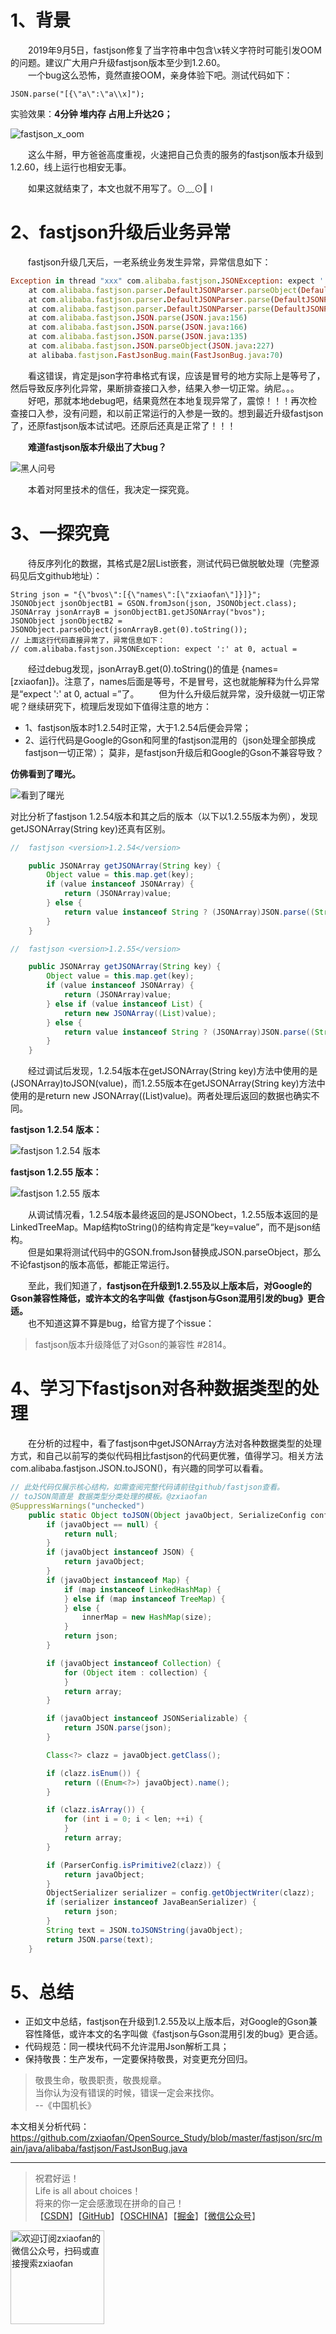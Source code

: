 # 1、背景
&emsp;&emsp;2019年9月5日，fastjson修复了当字符串中包含\\x转义字符时可能引发OOM的问题。建议广大用户升级fastjson版本至少到1.2.60。    
&emsp;&emsp;一个bug这么恐怖，竟然直接OOM，亲身体验下吧。测试代码如下：

```
JSON.parse("[{\"a\":\"a\\x]");
```
实验效果：**4分钟 堆内存 占用上升达2G；**    

![fastjson_x_oom](http://tc.zxiaofan.com/tc/a/1910/1910fastjson_x_oom.gif)

&emsp;&emsp;这么牛掰，甲方爸爸高度重视，火速把自己负责的服务的fastjson版本升级到1.2.60，线上运行也相安无事。    

&emsp;&emsp;如果这就结束了，本文也就不用写了。⊙﹏⊙‖∣

# 2、fastjson升级后业务异常
&emsp;&emsp;fastjson升级几天后，一老系统业务发生异常，异常信息如下：

```ruby
Exception in thread "xxx" com.alibaba.fastjson.JSONException: expect ':' at 0, actual =
	at com.alibaba.fastjson.parser.DefaultJSONParser.parseObject(DefaultJSONParser.java:290)
	at com.alibaba.fastjson.parser.DefaultJSONParser.parse(DefaultJSONParser.java:1380)
	at com.alibaba.fastjson.parser.DefaultJSONParser.parse(DefaultJSONParser.java:1346)
	at com.alibaba.fastjson.JSON.parse(JSON.java:156)
	at com.alibaba.fastjson.JSON.parse(JSON.java:166)
	at com.alibaba.fastjson.JSON.parse(JSON.java:135)
	at com.alibaba.fastjson.JSON.parseObject(JSON.java:227)
	at alibaba.fastjson.FastJsonBug.main(FastJsonBug.java:70)
```
&emsp;&emsp;看这错误，肯定是json字符串格式有误，应该是冒号的地方实际上是等号了，然后导致反序列化异常，果断排查接口入参，结果入参一切正常。纳尼。。。    
&emsp;&emsp;好吧，那就本地debug吧，结果竟然在本地复现异常了，震惊！！！再次检查接口入参，没有问题，和以前正常运行的入参是一致的。想到最近升级fastjson了，还原fastjson版本试试吧。还原后还真是正常了！！！    

&emsp;&emsp;**难道fastjson版本升级出了大bug？**    

![黑人问号](http://tc.zxiaofan.com/tc/a/emoji/heirenwenhao.jpg)

&emsp;&emsp;本着对阿里技术的信任，我决定一探究竟。

# 3、一探究竟
&emsp;&emsp;待反序列化的数据，其格式是2层List嵌套，测试代码已做脱敏处理（完整源码见后文github地址）：

```
String json = "{\"bvos\":[{\"names\":[\"zxiaofan\"]}]}";
JSONObject jsonObjectB1 = GSON.fromJson(json, JSONObject.class);
JSONArray jsonArrayB = jsonObjectB1.getJSONArray("bvos");
JSONObject jsonObjectB2 = JSONObject.parseObject(jsonArrayB.get(0).toString());
// 上面这行代码直接异常了，异常信息如下：
// com.alibaba.fastjson.JSONException: expect ':' at 0, actual =
```
&emsp;&emsp;经过debug发现，jsonArrayB.get(0).toString()的值是 {names=[zxiaofan]}。注意了，names后面是等号，不是冒号，这也就能解释为什么异常是“expect ':' at 0, actual =”了。
&emsp;&emsp;但为什么升级后就异常，没升级就一切正常呢？继续研究下，梳理后发现如下值得注意的地方：
- 1、fastjson版本时1.2.54时正常，大于1.2.54后便会异常；
- 2、运行代码是Google的Gson和阿里的fastjson混用的（json处理全部换成fastjson一切正常）；
莫非，是fastjson升级后和Google的Gson不兼容导致？

**仿佛看到了曙光。**    

![看到了曙光](http://tc.zxiaofan.com/tc/a/emoji/kandaoleshuguang.jpg)

对比分析了fastjson 1.2.54版本和其之后的版本（以下以1.2.55版本为例），发现getJSONArray(String key)还真有区别。

```java
//  fastjson <version>1.2.54</version>

    public JSONArray getJSONArray(String key) {
        Object value = this.map.get(key);
        if (value instanceof JSONArray) {
            return (JSONArray)value;
        } else {
            return value instanceof String ? (JSONArray)JSON.parse((String)value) : (JSONArray)toJSON(value);
        }
    }
```

```java
//  fastjson <version>1.2.55</version>

    public JSONArray getJSONArray(String key) {
        Object value = this.map.get(key);
        if (value instanceof JSONArray) {
            return (JSONArray)value;
        } else if (value instanceof List) {
            return new JSONArray((List)value);
        } else {
            return value instanceof String ? (JSONArray)JSON.parse((String)value) : (JSONArray)toJSON(value);
        }
    }
```

&emsp;&emsp;经过调试后发现，1.2.54版本在getJSONArray(String key)方法中使用的是(JSONArray)toJSON(value)，而1.2.55版本在getJSONArray(String key)方法中使用的是return new JSONArray((List)value)。两者处理后返回的数据也确实不同。     

**fastjson 1.2.54 版本：**    

![fastjson 1.2.54 版本](http://tc.zxiaofan.com/tc/a/1910/1910fastjson1.2.54.png)    


**fastjson 1.2.55 版本：**    

![fastjson 1.2.55 版本](http://tc.zxiaofan.com/tc/a/1910/1910fastjson1.2.55.png)    

&emsp;&emsp;从调试情况看，1.2.54版本最终返回的是JSONObect，1.2.55版本返回的是LinkedTreeMap。Map结构toString()的结构肯定是“key=value”，而不是json结构。    
&emsp;&emsp;但是如果将测试代码中的GSON.fromJson替换成JSON.parseObject，那么不论fastjson的版本高低，都能正常运行。

&emsp;&emsp;至此，我们知道了，**fastjson在升级到1.2.55及以上版本后，对Google的Gson兼容性降低，或许本文的名字叫做《fastjson与Gson混用引发的bug》更合适。**    
&emsp;&emsp;也不知道这算不算是bug，给官方提了个issue：
> fastjson版本升级降低了对Gson的兼容性 #2814。

# 4、学习下fastjson对各种数据类型的处理
&emsp;&emsp;在分析的过程中，看了fastjson中getJSONArray方法对各种数据类型的处理方式，和自己以前写的类似代码相比fastjson的代码更优雅，值得学习。相关方法com.alibaba.fastjson.JSON.toJSON()，有兴趣的同学可以看看。

```Java
// 此处代码仅展示核心结构，如需查阅完整代码请前往github/fastjson查看。
// toJSON简直是 数据类型分类处理的模板。@zxiaofan
@SuppressWarnings("unchecked")
    public static Object toJSON(Object javaObject, SerializeConfig config) {
        if (javaObject == null) {
            return null;
        }
        if (javaObject instanceof JSON) {
            return javaObject;
        }
        if (javaObject instanceof Map) {
            if (map instanceof LinkedHashMap) {
            } else if (map instanceof TreeMap) {
            } else {
                innerMap = new HashMap(size);
            }
            return json;
        }

        if (javaObject instanceof Collection) {
            for (Object item : collection) {
            }
            return array;
        }

        if (javaObject instanceof JSONSerializable) {
            return JSON.parse(json);
        }

        Class<?> clazz = javaObject.getClass();

        if (clazz.isEnum()) {
            return ((Enum<?>) javaObject).name();
        }

        if (clazz.isArray()) {
            for (int i = 0; i < len; ++i) {
            }
            return array;
        }

        if (ParserConfig.isPrimitive2(clazz)) {
            return javaObject;
        }
        ObjectSerializer serializer = config.getObjectWriter(clazz);
        if (serializer instanceof JavaBeanSerializer) {
            return json;
        }
        String text = JSON.toJSONString(javaObject);
        return JSON.parse(text);
    }
```

# 5、总结
- 正如文中总结，fastjson在升级到1.2.55及以上版本后，对Google的Gson兼容性降低，或许本文的名字叫做《fastjson与Gson混用引发的bug》更合适。
- 代码规范：同一模块代码不允许混用Json解析工具；
- 保持敬畏：生产发布，一定要保持敬畏，对变更充分回归。

> 敬畏生命，敬畏职责，敬畏规章。    
当你认为没有错误的时候，错误一定会来找你。    
--《中国机长》

本文相关分析代码：https://github.com/zxiaofan/OpenSource_Study/blob/master/fastjson/src/main/java/alibaba/fastjson/FastJsonBug.java    

    
---
>祝君好运！<br>
Life is all about choices！<br>
将来的你一定会感激现在拼命的自己！<br>
【[CSDN](https://blog.csdn.net/u010887744)】【[GitHub](https://github.com/zxiaofan)】【[OSCHINA](https://my.oschina.net/zxiaofan)】【[掘金](https://juejin.im/user/5b61e64df265da0f4d0d90f8/activities)】【[微信公众号](http://tc.zxiaofan.com/tc/zxiaofan_dyh.jpg)】    
<img src="http://tc.zxiaofan.com/tc/zxiaofan_dyh.jpg"  height="150" width="150" alt="欢迎订阅zxiaofan的微信公众号，扫码或直接搜索zxiaofan">
